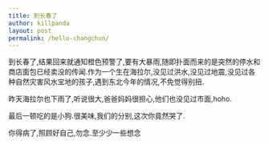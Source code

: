 ```yaml
---
title: 到长春了
author: killpanda
layout: post
permalink: /hello-changchun/
---
```

到长春了,结果回来就通知橙色预警了,要有大暴雨,随即扑面而来的是突然的停水和商店面包已经卖没的传闻.作为一个生在海拉尔,没见过洪水,没见过地震,没见过各种自然灾害风水宝地的孩子,遇到东北今年的情况,不免觉得别扭.

昨天海拉尔也下雨了,听说很大,爸爸妈妈很担心,他们也没见过市面,hoho.

最后一顿吃的是小狗.很美味,我们的分别,这次你竟然哭了.

你得病了,照顾好自己,勿念.至少少一些想念
